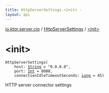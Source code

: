 ```yaml
---
title: HttpServerSettings.<init> - 
layout: api
---
```


<div class='api-docs-breadcrumbs'><a href="../index.html">io.ktor.server.cio</a> / <a href="index.html">HttpServerSettings</a> / <a href="./-init-.html">&lt;init&gt;</a></div>

# &lt;init&gt;

<div class="signature"><code><span class="identifier">HttpServerSettings</span><span class="symbol">(</span><br/>&nbsp;&nbsp;&nbsp;&nbsp;<span class="parameterName" id="io.ktor.server.cio.HttpServerSettings$<init>(kotlin.String, kotlin.Int, kotlin.Long)/host">host</span><span class="symbol">:</span>&nbsp;<a href="https://kotlinlang.org/api/latest/jvm/stdlib/kotlin/-string/index.html"><span class="identifier">String</span></a>&nbsp;<span class="symbol">=</span>&nbsp;"0.0.0.0"<span class="symbol">, </span><br/>&nbsp;&nbsp;&nbsp;&nbsp;<span class="parameterName" id="io.ktor.server.cio.HttpServerSettings$<init>(kotlin.String, kotlin.Int, kotlin.Long)/port">port</span><span class="symbol">:</span>&nbsp;<a href="https://kotlinlang.org/api/latest/jvm/stdlib/kotlin/-int/index.html"><span class="identifier">Int</span></a>&nbsp;<span class="symbol">=</span>&nbsp;8080<span class="symbol">, </span><br/>&nbsp;&nbsp;&nbsp;&nbsp;<span class="parameterName" id="io.ktor.server.cio.HttpServerSettings$<init>(kotlin.String, kotlin.Int, kotlin.Long)/connectionIdleTimeoutSeconds">connectionIdleTimeoutSeconds</span><span class="symbol">:</span>&nbsp;<a href="https://kotlinlang.org/api/latest/jvm/stdlib/kotlin/-long/index.html"><span class="identifier">Long</span></a>&nbsp;<span class="symbol">=</span>&nbsp;45<span class="symbol">)</span></code></div>

HTTP server connector settings

